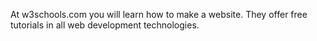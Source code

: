 At w3schools.com you will learn how to make a website. They offer free tutorials in all web development technologies.